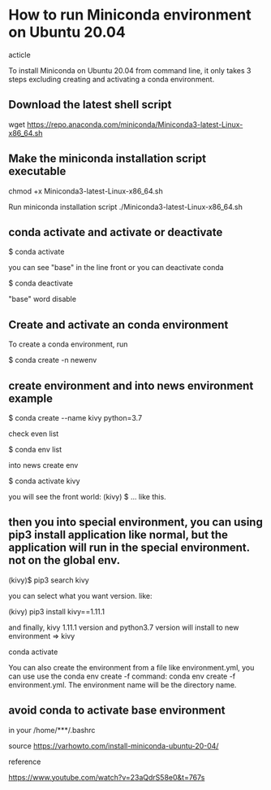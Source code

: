 # How to run Miniconda environment on Ubuntu 20.04

acticle

To install Miniconda on Ubuntu 20.04 from command line, it only takes 3 steps excluding creating and activating a conda environment.

## Download the latest shell script
wget https://repo.anaconda.com/miniconda/Miniconda3-latest-Linux-x86_64.sh

## Make the miniconda installation script executable
chmod +x Miniconda3-latest-Linux-x86_64.sh

Run miniconda installation script
./Miniconda3-latest-Linux-x86_64.sh

## conda activate and activate or deactivate
$ conda activate 

you can see "base" in the line front
or you can deactivate conda

$ conda deactivate

"base" word disable



## Create and activate an conda environment
To create a conda environment, run 

$ conda create -n newenv

## create environment and into news environment example

$ conda create --name kivy python=3.7

check even list

$ conda env list

into news create env

$ conda activate kivy

you will see the front world: (kivy) $ ... like this.  

## then you into special environment, you can using pip3 install application like normal, but the application will run in the special environment. not on the global env.

(kivy)$ pip3 search kivy

you can select what you want version. like:

(kivy) pip3 install kivy==1.11.1

and finally, kivy 1.11.1 version and python3.7 version  will install to new environment => kivy 







conda activate

You can also create the environment from a file like environment.yml, you can use use the conda env create -f command: conda env create -f environment.yml. The environment name will be the directory name.

## avoid conda to activate base environment

in your /home/***/.bashrc


source
https://varhowto.com/install-miniconda-ubuntu-20-04/

reference

https://www.youtube.com/watch?v=23aQdrS58e0&t=767s


